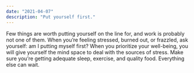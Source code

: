 ```yaml
---
date: "2021-04-07"
description: "Put yourself first."
---
```


Few things are worth putting yourself on the line for, and work is probably not one of them. When you’re feeling stressed, burned out, or frazzled, ask yourself: am I putting myself first? When you prioritize your well-being, you will give yourself the mind space to deal with the sources of stress. Make sure you’re getting adequate sleep, exercise, and quality food. Everything else can wait.